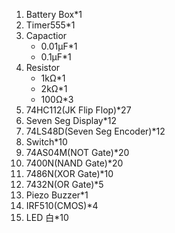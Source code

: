 1.  Battery Box*1
2.  Timer555*1
3.  Capactior
    - 0.01µF*1
    - 0.1µF*1
4.  Resistor
    - 1kΩ*1
    - 2kΩ*1
    - 100Ω*3
5.  74HC112(JK Flip Flop)*27
6.  Seven Seg Display*12
7.  74LS48D(Seven Seg Encoder)*12
8.  Switch*10
9.  74AS04M(NOT Gate)*20
10.  7400N(NAND Gate)*20
11.  7486N(XOR Gate)*10
12.  7432N(OR Gate)*5
13.  Piezo Buzzer*1
14.  IRF510(CMOS)*4
15.  LED 白*10